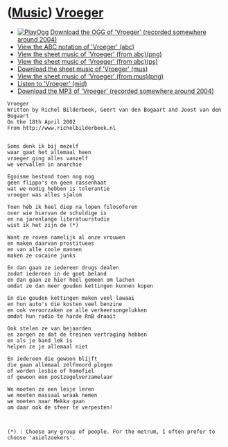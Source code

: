 # ([Music](Music.htm)) [Vroeger](SongVroeger.htm)

-   [![PlayOgg](http://static.fsf.org/playogg/Play_ogg_80x15.png "I support PlayOgg!")](http://playogg.org)
    [Download the OGG of 'Vroeger' (recorded somewhere
    around 2004)](CD03_15Vroeger.ogg)
-   [View the ABC notation of 'Vroeger' (abc)](SongVroeger.abc)
-   [View the sheet music of 'Vroeger' (from abc)(png)](SongVroeger.png)
-   [View the sheet music of 'Vroeger' (from abc)(ps)](SongVroeger.ps)
-   [Download the sheet music of 'Vroeger' (mus)](SongVroeger.mus)
-   [View the sheet music of 'Vroeger' (from
    mus)(png)](SongVroegerMus.png)
-   [Listen to 'Vroeger' (mid)](SongVroeger.mid)
-   [Download the MP3 of 'Vroeger' (recorded somewhere
    around 2004)](CD03_15Vroeger.mp3)

```
Vroeger
Written by Richel Bilderbeek, Geert van den Bogaart and Joost van den Bogaart
On the 18th April 2002
From http://www.richelbilderbeek.nl


Soms denk ik bij mezelf
waar gaat het allemaal heen
vroeger ging alles vanzelf
we vervallen in anarchie

Egoisme bestond toen nog nog
geen flippo's en geen rassenhaat
wat we nodig hebben is tolerantie
vroeger was alles sjalom

Toen heb ik heel diep na lopen filosoferen
over wie hiervan de schuldige is
en na jarenlange literatuurstudie
wist ik het zijn de (*)

Want ze roven namelijk al onze vrouwen
en maken daarvan prostituees
en van alle coole mannen
maken ze cocaine junks

En dan gaan ze iedereen drugs dealen
zodat iedereen in de goot beland
en dan gaan ze hier heel gemeen om lachen
omdat ze dan meer gouden kettingen kunnen kopen

En die gouden kettingen maken veel lawaai
en hun auto's die kosten veel benzine
en ook veroorzaken ze alle verkeersongelukken
omdat hun radio te harde RnB draait

Ook stelen ze van bejaarden
en zorgen ze dat de treinen vertraging hebben
en als je band lek is
helpen ze je allemaal niet

En iedereen die gewoon blijft
die gaan allemaal zelfmoord plegen
of worden lesbie of homofiel
of gewoon een postzegelverzamelaar

We moeten ze een lesje leren
we moeten massaal wraak nemen
we moeten naar Mekka gaan
om daar ook de sfeer te verpesten!



(*) : Choose any group of people. For the metrum, I often prefer to choose 'asielzoekers'.
```
